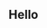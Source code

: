 ## Hello

<!--
**Reemhe/Reemhe** is a ✨ _special_ ✨ repository because its `README.md` (this file) appears on your GitHub profile.

Here are some ideas to get you started:

- 🔭 I’m currently studying my second bachelors in Computer Science
- 🌱 I’m currently learning Python and JavaScript
- 📫 How to reach me: reem.hesham930@gmail.com
- ⚡ Fun fact: My first major "Japanese" is what got me interested in Tech
-->
